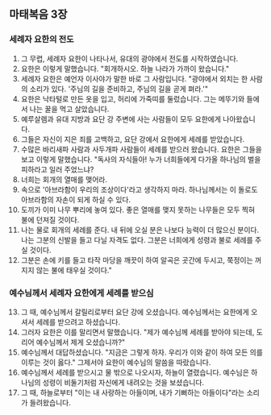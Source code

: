 ## 마태복음 3장

### 세례자 요한의 전도
1. 그 무렵, 세례자 요한이 나타나서, 유대의 광야에서 전도를 시작하였습니다.
2. 요한은 이렇게 말했습니다. "회개하시오. 하늘 나라가 가까이 왔습니다."
3. 세례자 요한은 예언자 이사야가 말한 바로 그 사람입니다. "광야에서 외치는 한 사람의 소리가 있다. '주님의 길을 준비하고, 주님의 길을 곧게 펴라.'"
4. 요한은 낙타털로 만든 옷을 입고, 허리에 가죽띠를 둘렀습니다. 그는 메뚜기와 들에서 나는 꿀을 먹고 살았습니다.
5. 예루살렘과 유대 지방과 요단 강 주변에 사는 사람들이 모두 요한에게 나아왔습니다.
6. 그들은 자신이 지은 죄를 고백하고, 요단 강에서 요한에게 세례를 받았습니다.
7. 수많은 바리새파 사람과 사두개파 사람들이 세례를 받으러 왔습니다. 요한은 그들을 보고 이렇게 말했습니다. "독사의 자식들아! 누가 너희들에게 다가올 하나님의 벌을 피하라고 일러 주었느냐?
8. 너희는 회개의 열매를 맺어라.
9. 속으로 '아브라함이 우리의 조상이다'라고 생각하지 마라. 하나님께서는 이 돌로도 아브라함의 자손이 되게 하실 수 있다.
10. 도끼가 이미 나무 뿌리에 놓여 있다. 좋은 열매를 맺지 못하는 나무들은 모두 찍혀 불에 던져질 것이다.
11. 나는 물로 회개의 세례를 준다. 내 뒤에 오실 분은 나보다 능력이 더 많으신 분이다. 나는 그분의 신발을 들고 다닐 자격도 없다. 그분은 너희에게 성령과 불로 세례를 주실 것이다.
12. 그분은 손에 키를 들고 타작 마당을 깨끗이 하여 알곡은 곳간에 두시고, 쭉정이는 꺼지지 않는 불에 태우실 것이다."
### 예수님께서 세례자 요한에게 세례를 받으심
13. 그 때, 예수님께서 갈릴리로부터 요단 강에 오셨습니다. 예수님께서는 요한에게 오셔서 세례를 받으려고 하셨습니다.
14. 그러자 요한은 이를 말리면서 말했습니다. "제가 예수님께 세례를 받아야 되는데, 도리어 예수님께서 제게 오셨습니까?"
15. 예수님께서 대답하셨습니다. "지금은 그렇게 하자. 우리가 이와 같이 하여 모든 의를 이루는 것이 옳다." 그제서야 요한이 예수님의 말씀을 따랐습니다.
16. 예수님께서 세례를 받으시고 물 밖으로 나오시자, 하늘이 열렸습니다. 예수님은 하나님의 성령이 비둘기처럼 자신에게 내려오는 것을 보셨습니다.
17. 그 때, 하늘로부터 "이는 내 사랑하는 아들이며, 내가 기뻐하는 아들이다"라는 소리가 들려왔습니다.